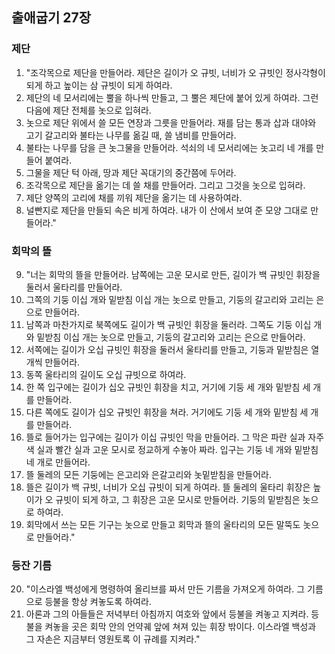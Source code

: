 ## 출애굽기 27장

### 제단
1. "조각목으로 제단을 만들어라. 제단은 길이가 오 규빗, 너비가 오 규빗인 정사각형이 되게 하고 높이는 삼 규빗이 되게 하여라.
2. 제단의 네 모서리에는 뿔을 하나씩 만들고, 그 뿔은 제단에 붙어 있게 하여라. 그런 다음에 제단 전체를 놋으로 입혀라.
3. 놋으로 제단 위에서 쓸 모든 연장과 그릇을 만들어라. 재를 담는 통과 삽과 대야와 고기 갈고리와 불타는 나무를 옮길 때, 쓸 냄비를 만들어라.
4. 불타는 나무를 담을 큰 놋그물을 만들어라. 석쇠의 네 모서리에는 놋고리 네 개를 만들어 붙여라.
5. 그물을 제단 턱 아래, 땅과 제단 꼭대기의 중간쯤에 두어라.
6. 조각목으로 제단을 옮기는 데 쓸 채를 만들어라. 그리고 그것을 놋으로 입혀라.
7. 제단 양쪽의 고리에 채를 끼워 제단을 옮기는 데 사용하여라.
8. 널빤지로 제단을 만들되 속은 비게 하여라. 내가 이 산에서 보여 준 모양 그대로 만들어라."
### 회막의 뜰
9. "너는 회막의 뜰을 만들어라. 남쪽에는 고운 모시로 만든, 길이가 백 규빗인 휘장을 둘러서 울타리를 만들어라.
10. 그쪽의 기둥 이십 개와 밑받침 이십 개는 놋으로 만들고, 기둥의 갈고리와 고리는 은으로 만들어라.
11. 남쪽과 마찬가지로 북쪽에도 길이가 백 규빗인 휘장을 둘러라. 그쪽도 기둥 이십 개와 밑받침 이십 개는 놋으로 만들고, 기둥의 갈고리와 고리는 은으로 만들어라.
12. 서쪽에는 길이가 오십 규빗인 휘장을 둘러서 울타리를 만들고, 기둥과 밑받침은 열 개씩 만들어라.
13. 동쪽 울타리의 길이도 오십 규빗으로 하여라.
14. 한 쪽 입구에는 길이가 십오 규빗인 휘장을 치고, 거기에 기둥 세 개와 밑받침 세 개를 만들어라.
15. 다른 쪽에도 길이가 십오 규빗인 휘장을 쳐라. 거기에도 기둥 세 개와 밑받침 세 개를 만들어라.
16. 뜰로 들어가는 입구에는 길이가 이십 규빗인 막을 만들어라. 그 막은 파란 실과 자주색 실과 빨간 실과 고운 모시로 정교하게 수놓아 짜라. 입구는 기둥 네 개와 밑받침 네 개로 만들어라.
17. 뜰 둘레의 모든 기둥에는 은고리와 은갈고리와 놋밑받침을 만들어라.
18. 뜰은 길이가 백 규빗, 너비가 오십 규빗이 되게 하여라. 뜰 둘레의 울타리 휘장은 높이가 오 규빗이 되게 하고, 그 휘장은 고운 모시로 만들어라. 기둥의 밑받침은 놋으로 하여라.
19. 회막에서 쓰는 모든 기구는 놋으로 만들고 회막과 뜰의 울타리의 모든 말뚝도 놋으로 만들어라."
### 등잔 기름
20. "이스라엘 백성에게 명령하여 올리브를 짜서 만든 기름을 가져오게 하여라. 그 기름으로 등불을 항상 켜놓도록 하여라.
21. 아론과 그의 아들들은 저녁부터 아침까지 여호와 앞에서 등불을 켜놓고 지켜라. 등불을 켜놓을 곳은 회막 안의 언약궤 앞에 쳐져 있는 휘장 밖이다. 이스라엘 백성과 그 자손은 지금부터 영원토록 이 규례를 지켜라."